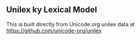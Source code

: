 Unilex ky Lexical Model
----------------------

This is built directly from Unicode.org unilex data at
https://github.com/unicode-org/unilex
